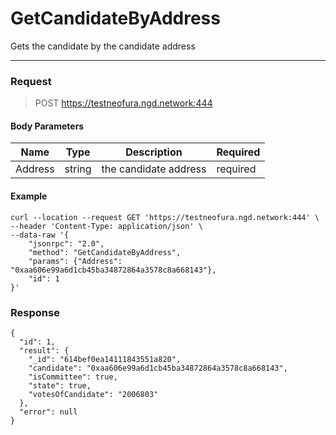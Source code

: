 # GetCandidateByAddress
Gets the candidate by the candidate address
<hr>

### Request

> POST https://testneofura.ngd.network:444

#### Body Parameters

|    Name    | Type | Description | Required |
| ---------- | --- |    ------    | ----|
| Address      | string|  the candidate address| required |


#### Example
```
curl --location --request GET 'https://testneofura.ngd.network:444' \
--header 'Content-Type: application/json' \
--data-raw '{
    "jsonrpc": "2.0",
    "method": "GetCandidateByAddress",
    "params": {"Address": "0xaa606e99a6d1cb45ba34872864a3578c8a668143"},
    "id": 1
}'
```
### Response
```json5
{
  "id": 1,
  "result": {
    "_id": "614bef0ea14111843551a820",
    "candidate": "0xaa606e99a6d1cb45ba34872864a3578c8a668143",
    "isCommittee": true,
    "state": true,
    "votesOfCandidate": "2006803"
  },
  "error": null
}
```
